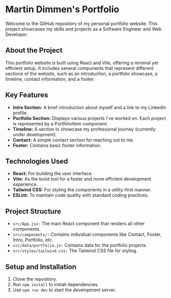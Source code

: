 # Martin Dimmen's Portfolio

Welcome to the GitHub repository of my personal portfolio website. This project showcases my skills and projects as a Software Engineer and Web Developer.

## About the Project

This portfolio website is built using React and Vite, offering a minimal yet efficient setup. It includes several components that represent different sections of the website, such as an introduction, a portfolio showcase, a timeline, contact information, and a footer.

## Key Features

- **Intro Section:** A brief introduction about myself and a link to my LinkedIn profile.
- **Portfolio Section:** Displays various projects I've worked on. Each project is represented by a PortfolioItem component.
- **Timeline:** A section to showcase my professional journey (currently under development).
- **Contact:** A simple contact section for reaching out to me.
- **Footer:** Contains basic footer information.

## Technologies Used

- **React:** For building the user interface.
- **Vite:** As the build tool for a faster and more efficient development experience.
- **Tailwind CSS:** For styling the components in a utility-first manner.
- **ESLint:** To maintain code quality with standard coding practices.

## Project Structure

- `src/App.jsx:` The main React component that renders all other components.
- `src/components/:` Contains individual components like Contact, Footer, Intro, Portfolio, etc.
- `src/data/portfolio.js:` Contains data for the portfolio projects.
- `src/styles/tailwind.css:` The Tailwind CSS file for styling.

## Setup and Installation

1. Clone the repository.
2. Run `npm install` to install dependencies.
3. Use `npm run dev` to start the development server.
